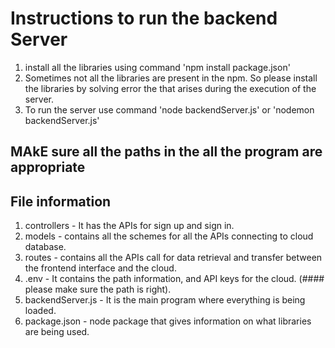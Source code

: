 # Instructions to run the backend Server 


1. install all the libraries using command 'npm install package.json'
2. Sometimes not all the libraries are present in the npm. So please install the libraries by solving error the that arises during the execution of the server.
3. To run the server use command 'node backendServer.js' or 'nodemon backendServer.js'


## MAkE sure all the paths in the all the program are appropriate 

## File information 

1. controllers - It has the APIs for sign up and sign in.
2. models - contains all the schemes for all the APIs connecting to cloud database.
3. routes - contains all the APIs call for data retrieval and transfer between the frontend interface and the cloud.
4. .env - It contains the path information, and API keys for the cloud. (#### please make sure the path is right).
5. backendServer.js - It is the main program where everything is being loaded. 
6. package.json - node package that gives information on what libraries are being used. 


  
